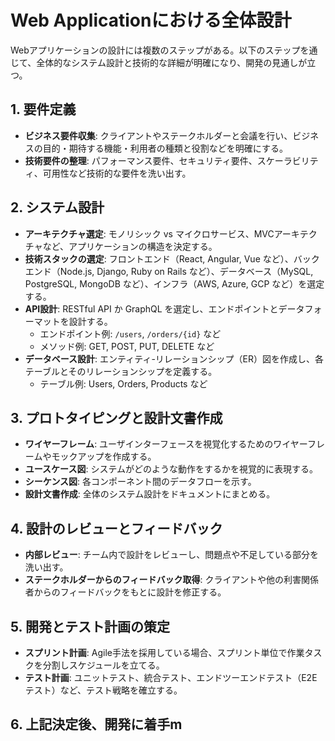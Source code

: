 # Web Applicationにおける全体設計

Webアプリケーションの設計には複数のステップがある。以下のステップを通じて、全体的なシステム設計と技術的な詳細が明確になり、開発の見通しが立つ。

## 1. 要件定義

- **ビジネス要件収集**: クライアントやステークホルダーと会議を行い、ビジネスの目的・期待する機能・利用者の種類と役割などを明確にする。
- **技術要件の整理**: パフォーマンス要件、セキュリティ要件、スケーラビリティ、可用性など技術的な要件を洗い出す。

## 2. システム設計

- **アーキテクチャ選定**: モノリシック vs マイクロサービス、MVCアーキテクチャなど、アプリケーションの構造を決定する。
- **技術スタックの選定**: フロントエンド（React, Angular, Vue など）、バックエンド（Node.js, Django, Ruby on Rails など）、データベース（MySQL, PostgreSQL, MongoDB など）、インフラ（AWS, Azure, GCP など）を選定する。
- **API設計**: RESTful API か GraphQL を選定し、エンドポイントとデータフォーマットを設計する。
  - エンドポイント例: `/users`, `/orders/{id}` など
  - メソッド例: GET, POST, PUT, DELETE など
- **データベース設計**: エンティティ-リレーションシップ（ER）図を作成し、各テーブルとそのリレーションシップを定義する。
  - テーブル例: Users, Orders, Products など

## 3. プロトタイピングと設計文書作成

- **ワイヤーフレーム**: ユーザインターフェースを視覚化するためのワイヤーフレームやモックアップを作成する。
- **ユースケース図**: システムがどのような動作をするかを視覚的に表現する。
- **シーケンス図**: 各コンポーネント間のデータフローを示す。
- **設計文書作成**: 全体のシステム設計をドキュメントにまとめる。

## 4. 設計のレビューとフィードバック

- **内部レビュー**: チーム内で設計をレビューし、問題点や不足している部分を洗い出す。
- **ステークホルダーからのフィードバック取得**: クライアントや他の利害関係者からのフィードバックをもとに設計を修正する。

## 5. 開発とテスト計画の策定

- **スプリント計画**: Agile手法を採用している場合、スプリント単位で作業タスクを分割しスケジュールを立てる。
- **テスト計画**: ユニットテスト、統合テスト、エンドツーエンドテスト（E2Eテスト）など、テスト戦略を確立する。

## 6. 上記決定後、開発に着手m
